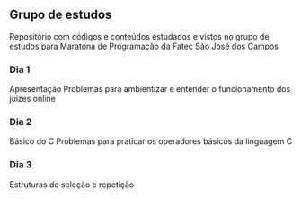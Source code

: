 ## Grupo de estudos
Repositório com códigos e conteúdos estudados e vistos no grupo de estudos para Maratona de Programação da Fatec São José dos Campos

### Dia 1
Apresentação
Problemas para ambientizar e entender o funcionamento dos juizes online

### Dia 2
Básico do C
Problemas para praticar os operadores básicos da linguagem C

### Dia 3
Estruturas de seleção e repetição